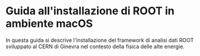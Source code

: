# Guida all'installazione di ROOT in ambiente macOS

In questa guida si descrive l'installazione del framework di analisi dati ROOT sviluppato al CERN di Ginevra nel contesto della fisica delle alte energie.

